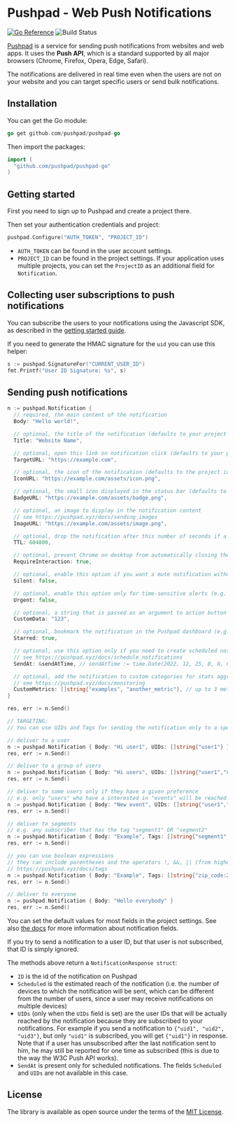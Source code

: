# Pushpad - Web Push Notifications

[![Go Reference](https://pkg.go.dev/badge/github.com/pushpad/pushpad-go)](https://pkg.go.dev/github.com/pushpad/pushpad-go)
![Build Status](https://github.com/pushpad/pushpad-go/workflows/CI/badge.svg)
 
[Pushpad](https://pushpad.xyz) is a service for sending push notifications from websites and web apps. It uses the **Push API**, which is a standard supported by all major browsers (Chrome, Firefox, Opera, Edge, Safari).

The notifications are delivered in real time even when the users are not on your website and you can target specific users or send bulk notifications.

## Installation

You can get the Go module:

```go
go get github.com/pushpad/pushpad-go
```

Then import the packages:

```go
import (
  "github.com/pushpad/pushpad-go"
)
```

## Getting started

First you need to sign up to Pushpad and create a project there.

Then set your authentication credentials and project:

```go
pushpad.Configure("AUTH_TOKEN", "PROJECT_ID")
```

- `AUTH_TOKEN` can be found in the user account settings.
- `PROJECT_ID` can be found in the project settings. If your application uses multiple projects, you can set the `ProjectID` as an additional field for `Notification`.

## Collecting user subscriptions to push notifications

You can subscribe the users to your notifications using the Javascript SDK, as described in the [getting started guide](https://pushpad.xyz/docs/pushpad_pro_getting_started).

If you need to generate the HMAC signature for the `uid` you can use this helper:

```go
s := pushpad.SignatureFor("CURRENT_USER_ID")
fmt.Printf("User ID Signature: %s", s)
```

## Sending push notifications

```go
n := pushpad.Notification {
  // required, the main content of the notification
  Body: "Hello world!",

  // optional, the title of the notification (defaults to your project name)
  Title: "Website Name",

  // optional, open this link on notification click (defaults to your project website)
  TargetURL: "https://example.com",

  // optional, the icon of the notification (defaults to the project icon)
  IconURL: "https://example.com/assets/icon.png",

  // optional, the small icon displayed in the status bar (defaults to the project badge)
  BadgeURL: "https://example.com/assets/badge.png",

  // optional, an image to display in the notification content
  // see https://pushpad.xyz/docs/sending_images
  ImageURL: "https://example.com/assets/image.png",

  // optional, drop the notification after this number of seconds if a device is offline
  TTL: 604800,

  // optional, prevent Chrome on desktop from automatically closing the notification after a few seconds
  RequireInteraction: true,

  // optional, enable this option if you want a mute notification without any sound
  Silent: false,

  // optional, enable this option only for time-sensitive alerts (e.g. incoming phone call)
  Urgent: false,

  // optional, a string that is passed as an argument to action button callbacks
  CustomData: "123",

  // optional, bookmark the notification in the Pushpad dashboard (e.g. to highlight manual notifications)
  Starred: true,

  // optional, use this option only if you need to create scheduled notifications (max 5 days)
  // see https://pushpad.xyz/docs/schedule_notifications
  SendAt: &sendAtTime, // sendAtTime := time.Date(2022, 12, 25, 0, 0, 0, 0, time.UTC)

  // optional, add the notification to custom categories for stats aggregation
  // see https://pushpad.xyz/docs/monitoring
  CustomMetrics: []string{"examples", "another_metric"}, // up to 3 metrics per notification
}

res, err := n.Send()

// TARGETING:
// You can use UIDs and Tags for sending the notification only to a specific audience...

// deliver to a user
n := pushpad.Notification { Body: "Hi user1", UIDs: []string{"user1"} }
res, err := n.Send()

// deliver to a group of users
n := pushpad.Notification { Body: "Hi users", UIDs: []string{"user1","user2","user3"} }
res, err := n.Send()

// deliver to some users only if they have a given preference
// e.g. only "users" who have a interested in "events" will be reached
n := pushpad.Notification { Body: "New event", UIDs: []string{"user1","user2"}, Tags: []string{"events"} }
res, err := n.Send()

// deliver to segments
// e.g. any subscriber that has the tag "segment1" OR "segment2"
n := pushpad.Notification { Body: "Example", Tags: []string{"segment1", "segment2"} }
res, err := n.Send()

// you can use boolean expressions
// they can include parentheses and the operators !, &&, || (from highest to lowest precedence)
// https://pushpad.xyz/docs/tags
n := pushpad.Notification { Body: "Example", Tags: []string{"zip_code:28865 && !optout:local_events || friend_of:Organizer123"} }
res, err := n.Send()

// deliver to everyone
n := pushpad.Notification { Body: "Hello everybody" }
res, err := n.Send()
```

You can set the default values for most fields in the project settings. See also [the docs](https://pushpad.xyz/docs/rest_api#notifications_api_docs) for more information about notification fields.

If you try to send a notification to a user ID, but that user is not subscribed, that ID is simply ignored.

The methods above return a `NotificationResponse struct`:

- `ID` is the id of the notification on Pushpad
- `Scheduled` is the estimated reach of the notification (i.e. the number of devices to which the notification will be sent, which can be different from the number of users, since a user may receive notifications on multiple devices)
- `UIDs` (only when the `UIDs` field is set) are the user IDs that will be actually reached by the notification because they are subscribed to your notifications. For example if you send a notification to `{"uid1", "uid2", "uid3"}`, but only `"uid1"` is subscribed, you will get `{"uid1"}` in response. Note that if a user has unsubscribed after the last notification sent to him, he may still be reported for one time as subscribed (this is due to the way the W3C Push API works).
- `SendAt` is present only for scheduled notifications. The fields `Scheduled` and `UIDs` are not available in this case.


## License

The library is available as open source under the terms of the [MIT License](https://opensource.org/licenses/MIT).
